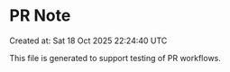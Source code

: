 # PR Note

Created at: Sat 18 Oct 2025 22:24:40 UTC

This file is generated to support testing of PR workflows.
